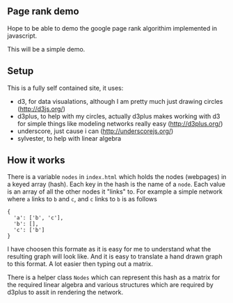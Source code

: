 ## Page rank demo

Hope to be able to demo the google page rank algorithim implemented in javascript.

This will be a simple demo.


## Setup

This is a fully self contained site, it uses:
* d3, for data visualations, although I am pretty much just drawing circles (http://d3js.org/)
* d3plus, to help with my circles, actually d3plus makes working with d3 for simple things like modeling networks really easy (http://d3plus.org/)
* underscore, just cause i can (http://underscorejs.org/)
* sylvester, to help with linear algebra

## How it works
There is a variable `nodes` in `index.html` which holds the nodes (webpages) in a keyed array (hash).  Each key in the hash is the name of a `node`. Each value is an array of all the other nodes it "links" to.  For example a simple network where `a` links to `b` and `c`, and `c` links to `b` is as follows

```
{
  'a': ['b', 'c'],
  'b': [],
  'c': ['b']
}
```
I have choosen this formate as it is easy for me to understand what the resulting graph will look like.  And it is easy to translate a hand drawn graph to this format.  A lot easier then typing out a matrix.

There is a helper class `Nodes` which can represent this hash as a matrix for the required linear algebra and various structures which are required by d3plus to assit in rendering the network.
